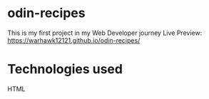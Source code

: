 # odin-recipes

This is my first project in my Web Developer journey
Live Preview: https://warhawk12121.github.io/odin-recipes/

# Technologies used
HTML
